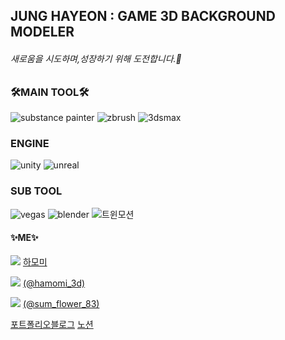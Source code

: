

## JUNG HAYEON : GAME 3D BACKGROUND MODELER
  ###### 새로움을 시도하며,성장하기 위해 도전합니다.🌱
  
### 🛠MAIN TOOL🛠

![substance painter](https://user-images.githubusercontent.com/64052098/113071698-43cb8a00-9200-11eb-917a-c580166ccb01.jpg)
![zbrush](https://user-images.githubusercontent.com/64052098/113071702-44642080-9200-11eb-8dbd-8791f96f0032.jpg)
![3dsmax](https://user-images.githubusercontent.com/64052098/113071703-44fcb700-9200-11eb-8560-f5f0c65045c5.jpg)


### ENGINE
![unity](https://user-images.githubusercontent.com/64052098/113071727-5219a600-9200-11eb-9c7d-bc5005fe0cdd.jpg)
![unreal](https://user-images.githubusercontent.com/64052098/113071731-534ad300-9200-11eb-92b6-db5193fe2a7e.jpg)


### SUB TOOL
![vegas](https://user-images.githubusercontent.com/64052098/113071754-5fcf2b80-9200-11eb-827a-6a4163dc07fc.jpg)
![blender](https://user-images.githubusercontent.com/64052098/113071757-6067c200-9200-11eb-9679-347d64dd2d2f.jpg)
![트윈모션](https://user-images.githubusercontent.com/64052098/113071732-534ad300-9200-11eb-8f78-a064d02bc22f.jpg)

#### ✨ME✨



<img src="https://img.shields.io/badge/Youtube-FF0000?style=flat-square&logo=Youtube&logoColor=white"/></a>
[하모미](https://www.youtube.com/channel/UCoIFVow-CfkeeCpyHPb8K4Q)

<img src="https://img.shields.io/badge/Instagram-E4405F?style=flat-square&logo=Instagram&logoColor=white"/></a>
[(@hamomi_3d)](https://www.instagram.com/hamomi_3d/)

<img src="https://img.shields.io/badge/Instagram-E4405F?style=flat-square&logo=Instagram&logoColor=white"/></a>
[(@sum_flower_83)](https://www.instagram.com/sum_flower_83/)

[포트폴리오블로그](https://hayeo-83.tistory.com/)
[노션](https://www.notion.so/3D-MODELER-4fdeadbf9c8a49ecac18ef3776de7ccd)

